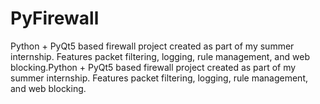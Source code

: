 # PyFirewall
Python + PyQt5 based firewall project created as part of my summer internship. Features packet filtering, logging, rule management, and web blocking.Python + PyQt5 based firewall project created as part of my summer internship. Features packet filtering, logging, rule management, and web blocking.
